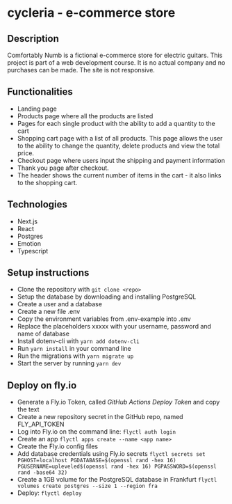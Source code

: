 # cycleria - e-commerce store

## Description

Comfortably Numb is a fictional e-commerce store for electric guitars.
This project is part of a web development course. It is no actual company and no purchases can be made. The site is not responsive.

## Functionalities

- Landing page
- Products page where all the products are listed
- Pages for each single product with the ability to add a quantity to the cart
- Shopping cart page with a list of all products. This page allows the user to the ability to change the quantity, delete products and view the total price.
- Checkout page where users input the shipping and payment information
- Thank you page after checkout.
- The header shows the current number of items in the cart - it also links to the shopping cart.

## Technologies

- Next.js
- React
- Postgres
- Emotion
- Typescript

## Setup instructions

- Clone the repository with `git clone <repo>`
- Setup the database by downloading and installing PostgreSQL
- Create a user and a database
- Create a new file .env
- Copy the environment variables from .env-example into .env
- Replace the placeholders xxxxx with your username, password and name of database
- Install dotenv-cli with `yarn add dotenv-cli`
- Run `yarn install` in your command line
- Run the migrations with `yarn migrate up`
- Start the server by running `yarn dev`

## Deploy on fly.io

- Generate a Fly.io Token, called _GitHub Actions Deploy Token_ and copy the text
- Create a new repository secret in the GitHub repo, named FLY_API_TOKEN
- Log into Fly.io on the command line: `flyctl auth login`
- Create an app `flyctl apps create --name <app name>`
- Create the Fly.io config files
- Add database credentials using Fly.io secrets
  `flyctl secrets set PGHOST=localhost PGDATABASE=$(openssl rand -hex 16) PGUSERNAME=upleveled$(openssl rand -hex 16) PGPASSWORD=$(openssl rand -base64 32)`
- Create a 1GB volume for the PostgreSQL database in Frankfurt
  `flyctl volumes create postgres --size 1 --region fra`
- Deploy: `flyctl deploy`
